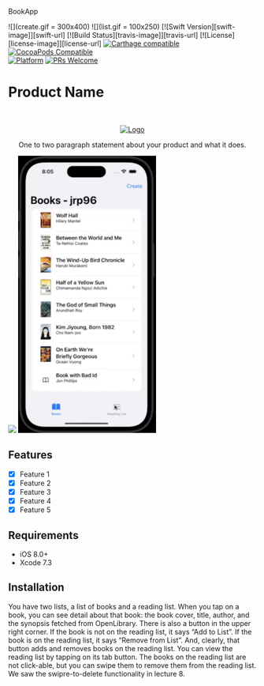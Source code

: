 BookApp

![](create.gif = 300x400)
![](list.gif = 100x250)
[![Swift Version][swift-image]][swift-url]
[![Build Status][travis-image]][travis-url]
[![License][license-image]][license-url]
[![Carthage compatible](https://img.shields.io/badge/Carthage-compatible-4BC51D.svg?style=flat)](https://github.com/Carthage/Carthage)
[![CocoaPods Compatible](https://img.shields.io/cocoapods/v/EZSwiftExtensions.svg)](https://img.shields.io/cocoapods/v/LFAlertController.svg)  
[![Platform](https://img.shields.io/cocoapods/p/LFAlertController.svg?style=flat)](http://cocoapods.org/pods/LFAlertController)
[![PRs Welcome](https://img.shields.io/badge/PRs-welcome-brightgreen.svg?style=flat-square)](http://makeapullrequest.com)

# Product Name
<br />
<p align="center">
  <a href="https://github.com/alexanderritik/Best-README-Template">
    <img src="logo.jpeg" alt="Logo" width="80" height="80">
  </a>
  <p align="center">
    One to two paragraph statement about your product and what it does.
  </p>
</p>

<p align="row">
<img src= "create.gif" width="280" border-radius: 8px>
<img src= "list.gif" width="280" border-radius: 8px>
</p>

## Features

- [x] Feature 1
- [x] Feature 2
- [x] Feature 3
- [x] Feature 4
- [x] Feature 5

## Requirements

- iOS 8.0+
- Xcode 7.3

## Installation

You have two lists, a list of books and a reading list. When you tap on a book, you can see detail about that book: the book cover, title, author, and the synopsis fetched from OpenLibrary. There is also a button in the upper right corner. If the book is not on the reading list, it says “Add to List”. If the book is on the reading list, it says “Remove from List”. And, clearly, that button adds and removes books on the reading list. You can view the reading list by tapping on its tab button. The books on the reading list are not click-able, but you can swipe them to remove them from the reading list. We saw the swipre-to-delete functionality in lecture 8.

